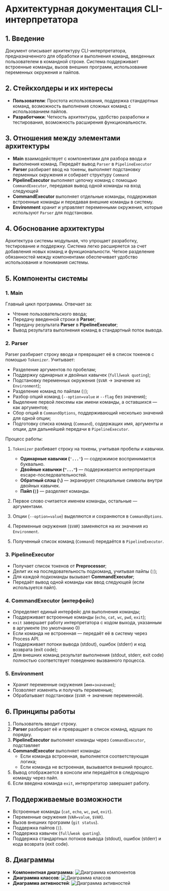 # Архитектурная документация CLI-интерпретатора

## 1. Введение

Документ описывает архитектуру CLI-интерпретатора, предназначенного для обработки и выполнения команд, введенных пользователем в командной строке. Система поддерживает встроенные команды, вызов внешних программ, использование переменных окружения и пайпов.

## 2. Стейкхолдеры и их интересы

- **Пользователи**: Простота использования, поддержка стандартных команд, возможность выполнения сложных команд с использованием пайпов.
- **Разработчики**: Четкость архитектуры, удобство разработки и тестирования, возможность расширения функциональности.

## 3. Отношения между элементами архитектуры

- **Main** взаимодействует с компонентами для разбора ввода и выполнения команд. Передаёт вывод `Parser` в `PipelineExecutor`
- **Parser** разбирает ввод на токены, выполняет подстановку перменных окружения и собирает структуру `Command`
- **PipelineExecutor** выполняет цепочку команд с помощью `CommandExecutor`, передавая вывод одной команды на вход следующей
- **CommandExecutor** выполняет отдельные команды, поддерживая встроенные команды и передавая внешние команды в систему.
- **Environment** хранит и управляет переменными окружения, которые используют `Parser` для подстановки.

## 4. Обоснование архитектуры

Архитектура системы модульная, что упрощает разработку, тестирование и поддержку. Система легко расширяется за счет добавления новых команд и функциональности. Четкое разделение обязанностей между компонентами обеспечивает удобство использования и понимания системы.

## 5. Компоненты системы

### 1. Main  

Главный цикл программы. Отвечает за:

- Чтение пользовательского ввода;
- Передачу введенной строки в **Parser**;
- Передачу результата **Parser** в **PipelineExecutor**;
- Вывод результата выполнения команд в стандартный поток вывода.

### 2. Parser

Parser разбирает строку ввода и превращает её в список токенов с помощью `Tokenizer`. Учитывает:  

- Разделение аргументов по пробелам;  
- Поддержку одинарных и двойных кавычек (`full`/`weak quoting`);  
- Подстановку переменных окружения (`$VAR` → значение из `Environment`);  
- Разделение команд по пайпам (`|`);  
- Разбор опций команд (`--option=value` и `--flag` без значения);  
- Выделение первой лексемы как имени команды, а оставшихся — как аргументов;  
- Сбор опций в `CommandOptions`, поддерживающий несколько значений для одной опции;  
- Подготовку списка команд (`Command`), содержащих имя, аргументы и опции, для дальнейшей передачи в `PipelineExecutor`.  

Процесс работы:  

1. `Tokenizer` разбивает строку на токены, учитывая пробелы и кавычки.

    - **Одинарные кавычки (`'...'`)** — содержимое воспринимается буквально.  
    - **Двойные кавычки (`"..."`)** — поддерживается интерпретация escape-последовательностей.  
    - **Обратный слэш (`\`)** — экранирует специальные символы внутри двойных кавычек.  
    - **Пайп (`|`)** — разделяет команды.  

2. Первое слово считается именем команды, остальные — аргументами.  
3. Опции (`--option=value`) выделяются и сохраняются в `CommandOptions`.  
4. Переменные окружения (`$VAR`) заменяются на их значения из `Environment`.  
5. Полученный список команд (`Command`) передаётся в `PipelineExecutor`.  

### 3. PipelineExecutor

- Получает список токенов от **Preprocessor**;
- Делит их на последовательность подкоманд, учитывая пайпы (`|`);
- Для каждой подкоманды вызывает **CommandExecutor**;
- Передаёт вывод одной команды как ввод следующей (если используется пайп).

### 4. CommandExecutor (интерфейс)

- Определяет единый интерфейс для выполнения команды;
- Поддерживает встроенные команды (`echo`, `cat`, `wc`, `pwd`, `exit`);
- `exit` завершает работу интерпретатора с кодом выхода, указанным в аргументе (по умолчанию 0)
- Если команда не встроенная — передаёт её в систему через Process API.
- Поддерживает потоки вывода (stdout), ошибок (stderr) и код возврата (exit code);
- Для внешних команд результат выполнения (stdout, stderr, exit code) полностью соответствует поведению вызванного процесса.

### 5. Environment

- Хранит переменные окружения (`имя=значение`);
- Позволяет изменять и получать переменные;
- Обрабатывает подстановки (`$VAR` → значение переменной).

## 6. **Принципы работы**

1. Пользователь вводит строку.
2. **Parser** разбирает её и превращает в список команд, идущих по порядку.
3. **PipelineExecutor** выполняет команды через `CommandExecutor`, подставляет
4. **CommandExecutor** выполняет команды:
    - Если команда встроенная, выполняется соответствующая логика;
    - Если команда не встроенная, вызывается внешний процесс.
5. Вывод отображается в консоли или передаётся в следующую команду через пайп.
6. Если введена команда `exit`, интерпретатор завершает работу.

## 7. **Поддерживаемые возможности**

- Встроенные команды (`cat`, `echo`, `wc`, `pwd`, `exit`).
- Переменные окружения (`VAR=value`, `$VAR`).
- Вызов внешних программ (`git status`).
- Поддержка пайпов (`|`).
- Поддержка кавычек (`full`/`weak quoting`).
- Поддержка стандартных потоков вывода (stdout), ошибок (stderr) и кода возврата (exit code).

## 8. Диаграммы

- **Компонентная диаграмма**: ![Диаграмма компонентов](img/components_diag.png)
- **Диаграмма классов**: ![Диаграмма классов](img/class_diag.png)
- **Диаграмма активностей**: ![Диаграмма активностей](img/activity.png)
